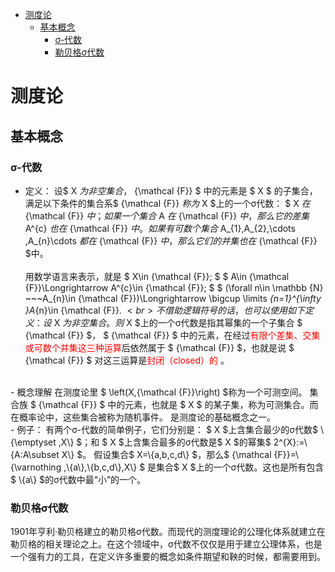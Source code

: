 <!-- @import "[TOC]" {cmd="toc" depthFrom=1 depthTo=6 orderedList=False} -->

<!-- code_chunk_output -->

* [测度论](#测度论)
	* [基本概念](#基本概念)
		* [σ-代数](#σ-代数)
		* [勒贝格σ代数](#勒贝格σ代数)

<!-- /code_chunk_output -->
# 测度论

## 基本概念

### σ-代数
- 定义：
    设$ X $为非空集合，$ {\mathcal {F}} $ 中的元素是 $ X $ 的子集合，满足以下条件的集合系$ {\mathcal {F}} $称为$ X $上的一个σ代数：
    $ X $在$ {\mathcal {F}} $中；
    如果一个集合$ A $在$ {\mathcal {F}} $中，那么它的差集$ A^{c} $也在$ {\mathcal {F}} $中。
    如果有可数个集合$ A_{1},A_{2},\cdots ,A_{n}\cdots $都在$ {\mathcal {F}} $中，那么它们的并集也在$ {\mathcal {F}} $中。<br>  
    用数学语言来表示，就是
    $ X\in {\mathcal {F}}; $
    $ A\in {\mathcal {F}}\Longrightarrow A^{c}\in {\mathcal {F}}; $
    $ (\forall n\in \mathbb {N} ~~~A_{n}\in {\mathcal {F}})\Longrightarrow \bigcup \limits _{n=1}^{\infty }A_{n}\in {\mathcal {F}}. $<br>
    不借助逻辑符号的话，也可以使用如下定义：
    设$ X $为非空集合。则$ X $上的一个σ代数是指其幂集的一个子集合 $ {\mathcal {F}} $， $ {\mathcal {F}} $ 中的元素，在经过<span style="color:#F00">有限个差集、交集或可数个并集这三种运算</span>后依然属于 $ {\mathcal {F}} $，也就是说 $ {\mathcal {F}} $ 对这三运算是<span style="color:#F00">封闭（closed）的 </span>。
<br>
- 概念理解
在测度论里 $ \left(X,{\mathcal {F}}\right) $称为一个可测空间。 集合族 $ {\mathcal {F}} $ 中的元素，也就是 $ X $ 的某子集，称为可测集合。而在概率论中，这些集合被称为随机事件。
是测度论的基础概念之一。
<br>
- 例子：
有两个σ-代数的简单例子，它们分别是：
$ X $上含集合最少的σ代数$ \{\emptyset ,X\} $；和
$ X $上含集合最多的σ代数是$ X $的幂集$ 2^{X}:=\{A:A\subset X\} $。
假设集合$ X=\{a,b,c,d\} $，那么$ {\mathcal {F}}=\{\varnothing ,\{a\},\{b,c,d\},X\} $ 是集合$ X $上的一个σ代数。这也是所有包含$ \{a\} $的σ代数中最“小”的一个。

### 勒贝格σ代数
1901年亨利·勒贝格建立的勒贝格σ代数。而现代的测度理论的公理化体系就建立在勒贝格的相关理论之上。在这个领域中，σ代数不仅仅是用于建立公理体系，也是一个强有力的工具，在定义许多重要的概念如条件期望和鞅的时候，都需要用到。

